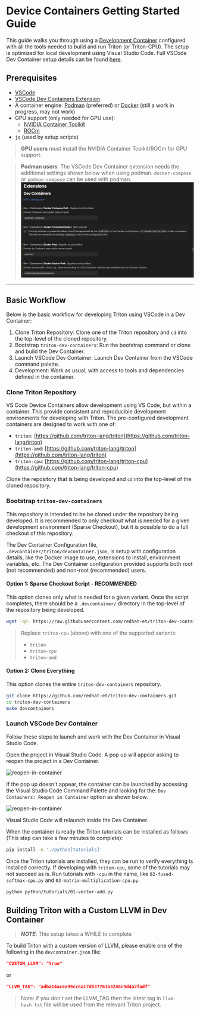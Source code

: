 # Device Containers Getting Started Guide

This guide walks you through using a
[Development Container](https://containers.dev/)
configured with all the tools needed to build and run Triton (or Triton-CPU).
The setup is optimized for local development using Visual Studio Code.
Full VSCode Dev Container setup details can be found
[here](https://code.visualstudio.com/docs/devcontainers/tutorial#_prerequisites).

## Prerequisites

- [VSCode](https://code.visualstudio.com/)
- [VSCode Dev Containers Extension](https://marketplace.visualstudio.com/items?itemName=ms-vscode-remote.remote-containers)
- A container engine: [Podman](https://podman.io/) (preferred) or
  [Docker](https://docs.docker.com/) (still a work in progress, may not work)
- GPU support (only needed for GPU use):
  - [NVIDIA Container Toolkit](https://docs.nvidia.com/datacenter/cloud-native/container-toolkit/latest/install-guide.html)
  - [ROCm](https://rocm.docs.amd.com/projects/install-on-linux/en/latest/index.html)
- `jq` (used by setup scripts)

> **GPU users** must install the NVIDIA Container Toolkit/ROCm for GPU support.

> **Podman users**: The VSCode Dev Container extension needs the additional settings
> shown below when using podman.
> `docker-compose` or `podman-compose` can be used with podman.
![settings](./gsg/images/settings.png)

---

## Basic Workflow

Below is the basic workflow for developing Triton using VSCode in a Dev Container:

1. Clone Triton Repository: Clone one of the Triton repository and `cd` into the
   top-level of the cloned repository.
2. Bootstrap `triton-dev-containers`: Run the bootstrap command or clone and build
   the Dev Container.
3. Launch VSCode Dev Container: Launch Dev Container from the VSCode command palette.
4. Development: Work as usual, with access to tools and dependencies defined
   in the container.

### Clone Triton Repository

VS Code Device Containers allow development using VS Code, but within a container.
This provide consistent and reproducible development environments for developing
with Triton.
The pre-configured development containers are designed to work with one of:

- `triton`: [https://github.com/triton-lang/triton](https://github.com/triton-lang/triton)
- `triton-amd`: [https://github.com/triton-lang/triton](https://github.com/triton-lang/triton)
- `triton-cpu`: [https://github.com/triton-lang/triton-cpu](https://github.com/triton-lang/triton-cpu)

Clone the repository that is being developed and `cd` into the top-level of the
cloned repository.

### Bootstrap `triton-dev-containers`

This repository is intended to be be cloned under the repository being
developed.
It is recommended to only checkout what is needed for a given development
environment (Sparse Checkout), but it is possible to do a full checkout of this
repository.

The Dev Container Configuration file, `.devcontainer/triton/devcontainer.json`,
is setup with configuration details, like the Docker image to use, extensions to
install, environment variables, etc.
The Dev Container configuration provided supports both root (not recommended)
and non-root (recommended) users.

#### Option 1: Sparse Checkout Script - RECOMMENDED

This option clones only what is needed for a given variant.
Once the script completes, there should be a `.devcontainer/` directory in the
top-level of the repository being developed.

```bash
wget -qO- https://raw.githubusercontent.com/redhat-et/triton-dev-containers/main/.devcontainer/scripts/bootstrap-devcontainer.sh | bash -s triton-cpu
```

> Replace `triton-cpu` (above) with one of the supported variants:
>
> - `triton`
> - `triton-cpu`
> - `triton-amd`

#### Option 2: Clone Everything

This option clones the entire `triton-dev-containers` repository.

```bash
git clone https://github.com/redhat-et/triton-dev-containers.git
cd triton-dev-containers
make devcontainers
```

### Launch VSCode Dev Container

Follow these steps to launch and work with the Dev Container in Visual
Studio Code.

Open the project in Visual Studio Code.
A pop up will appear asking to reopen the project in a Dev Container.

![reopen-in-container](./gsg/images/reopen-in-container.png)

If the pop up doesn't appear, the container can be launched by accessing the
Visual Studio Code Command Palette and looking for the:
`Dev Containers: Reopen in Container` option as shown below.

![reopen-in-container](./gsg/images/rebuild-container.png)

Visual Studio Code will relaunch inside the Dev Container.

When the container is ready the Triton tutorials can be installed as follows
(This step can take a few minutes to complete):

```bash
pip install -e './python[tutorials]'
```

Once the Triton tutorials are installed, they can be run to verify everything is
installed correctly.
If developing with `triton-cpu`, some of the tutorials may not succeed as is.
Run tutorials with `-cpu` in the name, like `02-fused-softmax-cpu.py`
and `03-matrix-multiplication-cpu.py`.

```bash
python python/tutorials/01-vector-add.py
```

## Building Triton with a Custom LLVM in Dev Container

> **_NOTE_**: This setup takes a WHILE to complete

To build Triton with a custom version of LLVM, please enable one of the following
in the `devcontainer.json` file:

```json
"CUSTOM_LLVM": "true"
```

or

```json
"LLVM_TAG": "adba14acea99cc6a17d837763a3248c9d4a2fadf"
```

> Note: if you don't set the LLVM_TAG then the latest tag in `llvm-hash.txt`
file will be used from the relevant Triton project.
